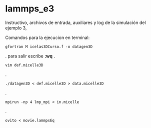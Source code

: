 # lammps_e3

Instructivo, archivos de entrada, auxiliares y log de la simulación del ejemplo 3,

Comandos para la ejecucion en terminal:

    gfortran M icelas3DCurso.f -o datagen3D  

. para salir escribe **:wq** .

    vim def.micelle3D
.

    ./datagen3D < def.micelle3D > data.micelle3D
.

    mpirun -np 4 lmp_mpi < in.micelle
.

    ovito < movie.lammpsEq 
